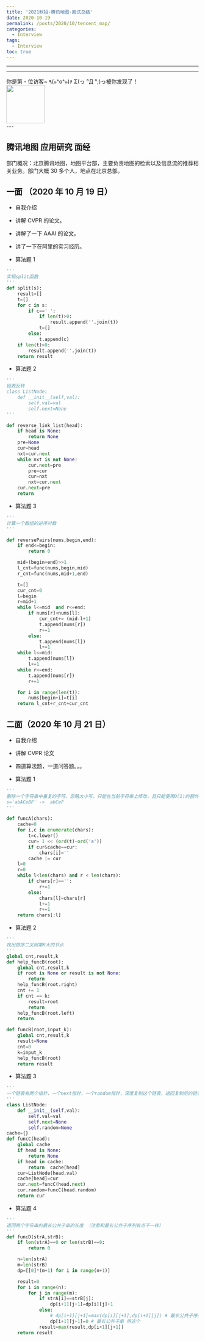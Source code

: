 ```yaml
---
title: '2021秋招-腾讯地图-面试总结'
date: 2020-10-19
permalink: /posts/2020/10/tencent_map/
categories:
  - Interview
tags:
  - Interview
toc: true
---
```


---

---

<div>
<div class="button01">
      <visited_a href="#" display:inline>你是第<span data-hk-page="current"> - </span>位访客~</visited_a>
      <visited_p class="top">٩(๑^o^๑)۶</visited_p>
      <visited_p class="bottom">Σ(っ °Д °;)っ被你发现了！</visited_p>
</div>
<img align="center" width="100" src="{{ site.url }}/images/static/take_me.gif" alt="" display:inline>
</div>
---

## 腾讯地图 应用研究 面经

部门概况：北京腾讯地图，地图平台部，主要负责地图的检索以及信息流的推荐相关业务。部门大概 30 多个人，地点在北京总部。

## 一面 （2020 年 10 月 19 日）

- 自我介绍

- 讲解 CVPR 的论文。

- 讲解了一下 AAAI 的论文。

- 讲了一下在阿里的实习经历。

- 算法题 1

```python
'''
实现split函数
'''
def split(s):
    result=[]
    t=[]
    for c in s:
        if c==' ':
            if len(t)>0:
                result.append(''.join(t))
            t=[]
        else:
            t.append(c)
    if len(t)>0:
        result.append(''.join(t))
    return result
```

- 算法题 2

```python
'''
链表反转
class ListNode:
    def __init__(self,val):
        self.val=val
        self.next=None
'''

def reverse_link_list(head):
    if head is None:
        return None
    pre=None
    cur=head
    nxt=cur.next
    while nxt is not None:
        cur.next=pre
        pre=cur
        cur=nxt
        nxt=cur.next
    cur.next=pre
    return
```

- 算法题 3

```python
'''
计算一个数组的逆序对数
'''

def reversePairs(nums,begin,end):
    if end<=begin:
        return 0

    mid=(begin+end)>>1
    l_cnt=func(nums,begin,mid)
    r_cnt=func(nums,mid+1,end)

    t=[]
    cur_cnt=0
    l=begin
    r=mid+1
    while l<=mid  and r<=end:
        if nums[r]<nums[l]:
            cur_cnt+= (mid-l+1)
            t.append(nums[r])
            r+=1
        else:
            t.append(nums[l])
            l+=1
    while l<=mid:
        t.append(nums[l])
        l+=1
    while r<=end:
        t.append(nums[r])
        r+=1

    for i in range(len(t)):
        nums[begin+i]=t[i]
    return l_cnt+r_cnt+cur_cnt
```

## 二面（2020 年 10 月 21 日）

- 自我介绍
- 讲解 CVPR 论文
- 四道算法题，一道问答题。。。

- 算法题 1

```python
'''
删除一个字符串中重复的字符，忽略大小写，只能在当前字符串上修改，且只能使用O(1)的额外空间。
s='abACeBF' ->  abCeF
'''

def funcA(chars):
    cache=0
    for i,c in enumerate(chars):
        t=c.lower()
        cur= 1 << (ord(t)-ord('a'))
        if cur&cache==cur:
            chars[i]=''
        cache |= cur
    l=0
    r=0
    while l<len(chars) and r < len(chars):
        if chars[r]=='':
            r+=1
        else:
            chars[l]=chars[r]
            l+=1
            r+=1
    return chars[:l]
```

- 算法题 2

```python
'''
找出排序二叉树第K大的节点
'''
global cnt,result,k
def help_funcB(root):
    global cnt,result,k
    if root is None or result is not None:
        return
    help_funcB(root.right)
    cnt += 1
    if cnt == k:
        result=root
        return
    help_funcB(root.left)
    return

def funcB(root,input_k):
    global cnt,result,k
    result=None
    cnt=0
    k=input_k
    help_funcB(root)
    return result

```

- 算法题 3

```python
'''
一个链表有两个指针，一个next指针，一个random指针，深度复制这个链表，返回复制后的链表的头结点
'''
class ListNode:
    def __init__(self,val):
        self.val=val
        self.next=None
        self.random=None
cache={}
def funcC(head):
    global cache
    if head is None:
        return None
    if head in cache:
        return  cache[head]
    cur=ListNode(head.val)
    cache[head]=cur
    cur.next=funcC(head.next)
    cur.random=funcC(head.random)
    return cur
```

- 算法题 4

```python
'''
返回两个字符串的最长公共子串的长度 （注意和最长公共子序列有点不一样）
'''
def funcD(strA,strB):
    if len(strA)==0 or len(strB)==0:
        return 0

    n=len(strA)
    m=len(strB)
    dp=[[0]*(m+1) for i in range(n+1)]

    result=0
    for i in range(n):
        for j in range(m):
            if strA[i]==strB[j]:
                dp[i+1][j+1]=dp[i][j]+1
            else:
                # dp[i+1][j+1]=max(dp[i][j+1],dp[i+1][j]) # 最长公共子序列 用这个
                dp[i+1][j+1]=0 # 最长公共子串 用这个
            result=max(result,dp[i+1][j+1])
    return result

```

<div data-hk-top-pages="5"> </div>
